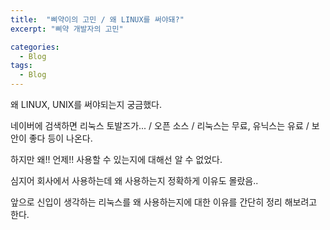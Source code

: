```yaml
---
title:  "삐약이의 고민 / 왜 LINUX를 써야돼?"
excerpt: "삐약 개발자의 고민"

categories:
  - Blog
tags:
  - Blog
---
```


왜 LINUX, UNIX를 써야되는지 궁금했다.

네이버에 검색하면 리눅스 토발즈가... / 오픈 소스 / 리눅스는 무료, 유닉스는 유료 / 보안이 좋다 등이 나온다.

하지만 왜!! 언제!! 사용할 수 있는지에 대해선 알 수 없었다.

심지어 회사에서 사용하는데 왜 사용하는지 정확하게 이유도 몰랐음..

앞으로 신입이 생각하는 리눅스를 왜 사용하는지에 대한 이유를 간단히 정리 해보려고 한다.
